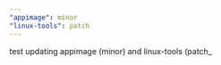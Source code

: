 ```yaml
---
"appimage": minor
"linux-tools": patch
---
```


test updating appimage (minor) and linux-tools (patch\_
